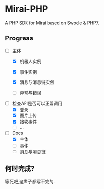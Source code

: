 # Mirai-PHP
A PHP SDK for Mirai based on Swoole &amp; PHP7.

## Progress  
* [ ] 主体
  * [x] 机器人实例
  * [x] 事件实例
  * [x] 消息与消息链实例
  * [ ] 异常与错误  
  

* [ ] 检查API是否可以正常调用
  * [x] 登录
  * [x] 图片上传 
  * [x] 接收事件
  * [ ] ...
  
* [ ] Docs
  * [x] 主体
  * [ ] 事件
  * [ ] 消息与消息链

## 何时完成?  
等死吧,这辈子都写不完的.